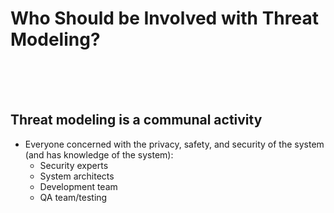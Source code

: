 # Who Should be Involved with Threat Modeling?

<br /><br /><br />

## Threat modeling is a communal activity

* Everyone concerned with the privacy, safety, and security of the system (and has knowledge of the system):
  * Security experts
  * System architects
  * Development team
  * QA team/testing

